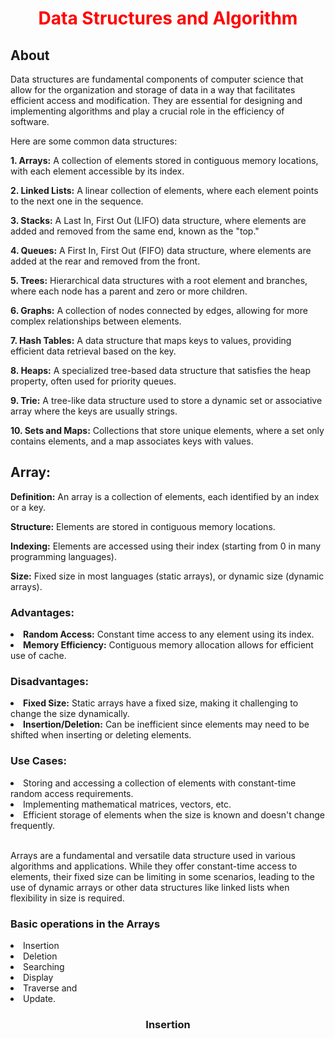 <h1 align="center"><font color="#ff0000">Data Structures and Algorithm</font></h1>
<h2 align="left">About</h2>
<p>
Data structures are fundamental components of computer science that allow for the organization and storage of data in a way that facilitates efficient access and modification. They are essential for designing and implementing algorithms and play a crucial role in the efficiency of software.</p>
<p>
  Here are some common data structures:
</p>
<p>
 <b>1. Arrays:</b> A collection of elements stored in contiguous memory locations, with each element accessible by its index.<br>

<b>2. Linked Lists:</b> A linear collection of elements, where each element points to the next one in the sequence.<br>

<b>3. Stacks:</b> A Last In, First Out (LIFO) data structure, where elements are added and removed from the same end, known as the "top."<br>

<b>4. Queues:</b> A First In, First Out (FIFO) data structure, where elements are added at the rear and removed from the front.<br>

<b>5. Trees:</b> Hierarchical data structures with a root element and branches, where each node has a parent and zero or more children.<br>

<b>6. Graphs:</b> A collection of nodes connected by edges, allowing for more complex relationships between elements.<br>

<b>7. Hash Tables:</b> A data structure that maps keys to values, providing efficient data retrieval based on the key.<br>

<b>8. Heaps:</b> A specialized tree-based data structure that satisfies the heap property, often used for priority queues.<br>

<b>9. Trie:</b> A tree-like data structure used to store a dynamic set or associative array where the keys are usually strings.<br>

<b>10. Sets and Maps:</b> Collections that store unique elements, where a set only contains elements, and a map associates keys with values.<br>
</p>
<p>
<h2>Array:</h2>
<b>Definition:</b> An array is a collection of elements, each identified by an index or a key.<br>
  
<b>Structure:</b> Elements are stored in contiguous memory locations.<br>

<b>Indexing:</b> Elements are accessed using their index (starting from 0 in many programming languages).<br>

<b>Size:</b> Fixed size in most languages (static arrays), or dynamic size (dynamic arrays).<br>

<h3>Advantages:</h3>
  <li>  <b>  Random Access:</b> Constant time access to any element using its index.<br></li>
  <li>  <b>  Memory Efficiency:</b> Contiguous memory allocation allows for efficient use of cache.<br></li>

<h3>Disadvantages:</h3>
  <li>  <b>Fixed Size:</b> Static arrays have a fixed size, making it challenging to change the size dynamically.<br></li>
  <li>  <b>Insertion/Deletion:</b> Can be inefficient since elements may need to be shifted when inserting or deleting elements.<br></li>

<h3>Use Cases:</h3>
  <li>  Storing and accessing a collection of elements with constant-time random access requirements.<br></li>
  <li>  Implementing mathematical matrices, vectors, etc.<br></li>
  <li>  Efficient storage of elements when the size is known and doesn't change frequently.</li><br>

<p>Arrays are a fundamental and versatile data structure used in various algorithms and applications. While they offer constant-time access to elements, their fixed size can be limiting in some scenarios, leading to the use of dynamic arrays or other data structures like linked lists when flexibility in size is required.<br></p>

<h3>Basic operations in the Arrays</h3>
<p><li>Insertion</li>
<li>Deletion</li> 
<li>Searching</li> 
<li>Display</li> 
<li>Traverse and</li>
<li>Update.</li></p>
<h3 align="center">Insertion</h3>
<!--
<h2 align="left">Open terminal and run</h2>
<h3>
- Any C++ compiler : Run<a href="https://www.programiz.com/cpp-programming/online-compiler/"> BMI Calculator</a>
</h3>
-->
